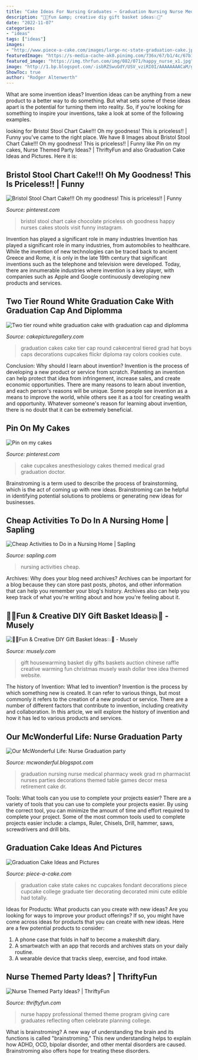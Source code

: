 ```yaml
---
title: "Cake Ideas For Nursing Graduates ~ Graduation Nursing Nurse Medical Pharmacy Week Grad Rn Pharmacist Nurses Parties Decorations Themed Table Games Decor Mesa Retirement Cake Dr"
description: "🎉💥fun &amp; creative diy gift basket ideas💥🎉"
date: "2022-11-07"
categories:
- "ideas"
tags: ["ideas"]
images:
- "http://www.piece-a-cake.com/images/large-nc-state-graduation-cake.jpg"
featuredImage: "https://s-media-cache-ak0.pinimg.com/736x/67/b1/4c/67b14cdda79a0ac973437da1999c5fed.jpg"
featured_image: "https://img.thrfun.com/img/082/071/happy_nurse_x1.jpg"
image: "http://1.bp.blogspot.com/-isbRZSwuGdY/USV_vziRI0I/AAAAAAAACaM/gO9cqm1t5gU/s640/candypills.JPG"
ShowToc: true
author: "Rodger Altenwerth"
---
```



What are some invention ideas?
Invention ideas can be anything from a new product to a better way to do something. But what sets some of these ideas apart is the potential for turning them into reality. So, if you're looking for something to inspire your inventions, take a look at some of the following examples.

	

		
looking for Bristol Stool Chart Cake!!! Oh my goodness! This is priceless!! | Funny you've came to the right place. We have 8 Images about Bristol Stool Chart Cake!!! Oh my goodness! This is priceless!! | Funny like Pin on my cakes, Nurse Themed Party Ideas? | ThriftyFun and also Graduation Cake Ideas and Pictures. Here it is:
		
    
## Bristol Stool Chart Cake!!! Oh My Goodness! This Is Priceless!! | Funny

<img loading=lazy src="https://s-media-cache-ak0.pinimg.com/736x/67/b1/4c/67b14cdda79a0ac973437da1999c5fed.jpg" onerror="this.onerror=null;this.src='https://tse2.mm.bing.net/th?id=OIP.y3SNNQ1n-xRbT-b2Ep6jmgHaHa&amp;pid=15.1';" alt="Bristol Stool Chart Cake!!! Oh my goodness! This is priceless!! | Funny">

_Source: pinterest.com_

>bristol stool chart cake chocolate priceless oh goodness happy nurses cakes stools visit funny instagram. 

	

Invention has played a significant role in many industries
Invention has played a significant role in many industries, from automobiles to healthcare. While the invention of new technologies can be traced back to ancient Greece and Rome, it is only in the late 19th century that significant inventions such as the telephone and television were developed. Today, there are innumerable industries where invention is a key player, with companies such as Apple and Google continuously developing new products and services.

    
## Two Tier Round White Graduation Cake With Graduation Cap And Diplomma

<img loading=lazy src="http://www.cakepicturegallery.com/d/53488-1/Two+tier+round+white+graduation+cake+with+graduation+cap+and+diplomma.JPG" onerror="this.onerror=null;this.src='https://tse1.mm.bing.net/th?id=OIP.kDRiHkIgoBY34gy39BwKNwHaH4&amp;pid=15.1';" alt="Two tier round white graduation cake with graduation cap and diplomma">

_Source: cakepicturegallery.com_

>graduation cakes cake tier cap round cakecentral tiered grad hat boys caps decorations cupcakes flickr diploma ray colors cookies cute. 

	

Conclusion: Why should I learn about invention?
Invention is the process of developing a new product or service from scratch. Patenting an invention can help protect that idea from infringement, increase sales, and create economic opportunities. There are many reasons to learn about invention, and each person's reasons will be unique. Some people see invention as a means to improve the world, while others see it as a tool for creating wealth and opportunity. Whatever someone's reason for learning about invention, there is no doubt that it can be extremely beneficial.

    
## Pin On My Cakes

<img loading=lazy src="https://i.pinimg.com/736x/31/93/02/3193029eb8cb10a5ad0e789cb9e12329--planning-medical-graduation-cake.jpg" onerror="this.onerror=null;this.src='https://tse1.mm.bing.net/th?id=OIP.Btg2IagoE4gwVd950AdA4QHaJ4&amp;pid=15.1';" alt="Pin on my cakes">

_Source: pinterest.com_

>cake cupcakes anesthesiology cakes themed medical grad graduation doctor. 

	

Brainstroming is a term used to describe the process of brainstorming, which is the act of coming up with new ideas. Brainstroming can be helpful in identifying potential solutions to problems or generating new ideas for businesses.

    
## Cheap Activities To Do In A Nursing Home | Sapling

<img loading=lazy src="https://img.saplingcdn.com/640/cppd/123/183/fotolia_735759_XS.jpg" onerror="this.onerror=null;this.src='https://tse4.mm.bing.net/th?id=OIP.dFE84HSEtokYnfc-s36vTQHaKN&amp;pid=15.1';" alt="Cheap Activities to Do in a Nursing Home | Sapling">

_Source: sapling.com_

>nursing activities cheap. 

	

Archives: Why does your blog need archives?
Archives can be important for a blog because they can store past posts, photos, and other information that can help you remember your blog's history. Archives also can help you keep track of what you're writing about and how you're feeling about it.

    
## 🎉💥Fun &amp; Creative DIY Gift Basket Ideas💥🎉 - Musely

<img loading=lazy src="https://media.musely.com/u/843ef567-36c1-4484-a2ae-d222efd29e10.jpg" onerror="this.onerror=null;this.src='https://tse4.mm.bing.net/th?id=OIP.FalHnXfp7hAnfg_sHPFnnQHaJ4&amp;pid=15.1';" alt="🎉💥Fun &amp; Creative DIY Gift Basket Ideas💥🎉 - Musely">

_Source: musely.com_

>gift housewarming basket diy gifts baskets auction chinese raffle creative warming fun christmas musely wash dollar tree idea themed website. 

	

The history of Invention: What led to invention?
Invention is the process by which something new is created. It can refer to various things, but most commonly it refers to the creation of a new product or service. There are a number of different factors that contribute to invention, including creativity and collaboration. In this article, we will explore the history of invention and how it has led to various products and services.

    
## Our McWonderful Life: Nurse Graduation Party

<img loading=lazy src="http://1.bp.blogspot.com/-isbRZSwuGdY/USV_vziRI0I/AAAAAAAACaM/gO9cqm1t5gU/s640/candypills.JPG" onerror="this.onerror=null;this.src='https://tse1.mm.bing.net/th?id=OIP.j1Vq1q_X1rb66KbVG5uLvAHaJ4&amp;pid=15.1';" alt="Our McWonderful Life: Nurse Graduation party">

_Source: mcwonderful.blogspot.com_

>graduation nursing nurse medical pharmacy week grad rn pharmacist nurses parties decorations themed table games decor mesa retirement cake dr. 

	

Tools: What tools can you use to complete your projects easier?
There are a variety of tools that you can use to complete your projects easier. By using the correct tool, you can minimize the amount of time and effort required to complete your project. Some of the most common tools used to complete projects easier include: a clamps, Ruler, Chisels, Drill, hammer, saws, screwdrivers and drill bits.

    
## Graduation Cake Ideas And Pictures

<img loading=lazy src="http://www.piece-a-cake.com/images/large-nc-state-graduation-cake.jpg" onerror="this.onerror=null;this.src='https://tse4.mm.bing.net/th?id=OIP.y4-M3WXnhGw-6CBXoe_HyAHaKS&amp;pid=15.1';" alt="Graduation Cake Ideas and Pictures">

_Source: piece-a-cake.com_

>graduation cake state cakes nc cupcakes fondant decorations piece cupcake college graduate tier decorating decorated mini cute edible had totally. 

	

Ideas for Products: What products can you create with new ideas?
Are you looking for ways to improve your product offerings? If so, you might have come across ideas for products that you can create with new ideas. Here are a few potential products to consider: 
1. A phone case that folds in half to become a makeshift diary.
2. A smartwatch with an app that records and archives stats on your daily routine.
3. A wearable device that tracks sleep, exercise, and food intake.

    
## Nurse Themed Party Ideas? | ThriftyFun

<img loading=lazy src="https://img.thrfun.com/img/082/071/happy_nurse_x1.jpg" onerror="this.onerror=null;this.src='https://tse4.mm.bing.net/th?id=OIP.WLTM6OU5zf6Mhv-MobSIYgHaLH&amp;pid=15.1';" alt="Nurse Themed Party Ideas? | ThriftyFun">

_Source: thriftyfun.com_

>nurse happy professional themed theme program giving care graduates reflecting often celebrate planning college. 

	

What is brainstroming?
A new way of understanding the brain and its functions is called "brainstroming." This new understanding helps to explain how ADHD, OCD, bipolar disorder, and other mental disorders are caused. Brainstroming also offers hope for treating these disorders.

